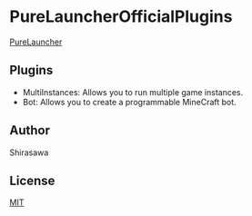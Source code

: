# PureLauncherOfficialPlugins

[PureLauncher](https://github.com/Apisium/PureLauncher)

## Plugins

- MultiInstances: Allows you to run multiple game instances.
- Bot: Allows you to create a programmable MineCraft bot.

## Author

Shirasawa

## License

[MIT](./LICENSE)
